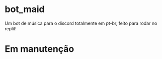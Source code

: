 # bot_maid
Um bot de música para o discord totalmente em pt-br, feito para rodar no replit!

# Em manutenção
